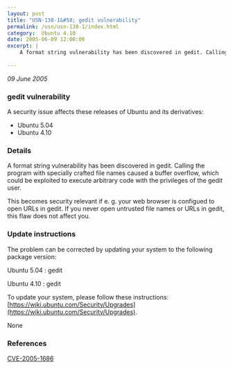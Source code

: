 ```yaml
---
layout: post
title: "USN-138-1&#58; gedit vulnerability"
permalink: /usn/usn-138-1/index.html
category:  Ubuntu 4.10
date: 2005-06-09 12:00:00
excerpt: |
    A format string vulnerability has been discovered in gedit. Calling the program with specially crafted file names caused a buffer overflow, which could be exploited to execute arbitrary code with the privileges of the gedit user.
    
--- 
```

 
 

*09 June 2005*

### gedit vulnerability

A security issue affects these releases of Ubuntu and its derivatives:

* Ubuntu 5.04
* Ubuntu 4.10

### Details

A format string vulnerability has been discovered in gedit. Calling the program with specially crafted file names caused a buffer overflow, which could be exploited to execute arbitrary code with the privileges of the gedit user.

This becomes security relevant if e. g. your web browser is configued to open URLs in gedit. If you never open untrusted file names or URLs in gedit, this flaw does not affect you.

### Update instructions

The problem can be corrected by updating your system to the following package version:

Ubuntu 5.04
 : gedit 

Ubuntu 4.10
 : gedit 

To update your system, please follow these instructions: [https://wiki.ubuntu.com/Security/Upgrades](https://wiki.ubuntu.com/Security/Upgrades).

None

### References

 
 [CVE-2005-1686](http://people.ubuntu.com/~ubuntu-security/cve/CVE-2005-1686)
 

